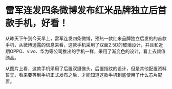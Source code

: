 # 雷军连发四条微博发布红米品牌独立后首款手机，好看！

从昨天下午到今天早上，雷军连发四条微博，预热一款红米品牌独立后发的的首款手机，从微博透露的信息来看，这款手机采用了双面2.5D的玻璃设计，并且和近期OPPO、vivo、华为等公司推出的手机一样，采用了渐变色的设计，看上去颜值颇高。

从图片上看，这款手机采用了后置双摄像头，后置指纹的设计，但是其他配置资料暂无，看来要等到手机正式发布之后，才能知道这款手机到底使用了什么芯片配置。
